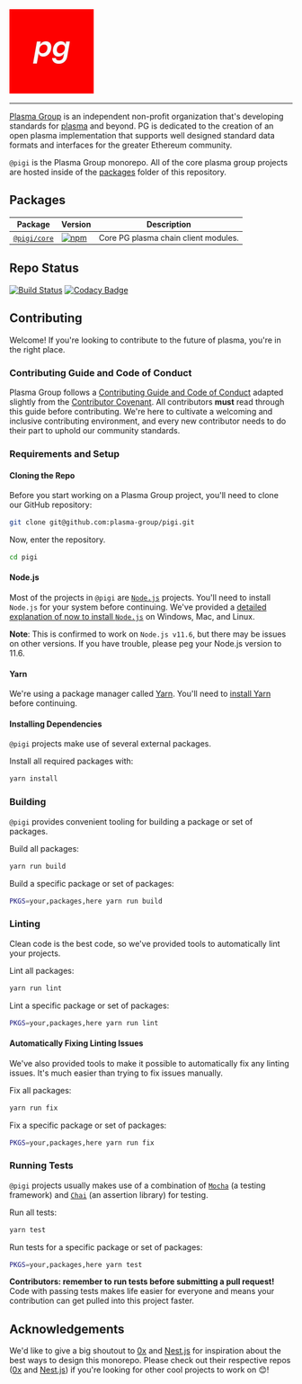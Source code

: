 <img src="https://github.com/plasma-group/branding/blob/master/logos/pg-logo-red.png" width="150px" >

---

[Plasma Group](https://plasma.group/) is an independent non-profit organization that's developing standards for [plasma](https://plasma.io) and beyond.
PG is dedicated to the creation of an open plasma implementation that supports well designed standard data formats and interfaces for the greater Ethereum community.

`@pigi` is the Plasma Group monorepo.
All of the core plasma group projects are hosted inside of the [packages](https://github.com/plasma-group/pigi/tree/master/packages) folder of this repository.

## Packages

| Package                                                             | Version                                                                                                                                     | Description                                                                                                                                            |
| ------------------------------------------------------------------- | ------------------------------------------------------------------------------------------------------------------------------------------- | ----------------------------------------------------------------------------------------------|
| [`@pigi/core`](/packages/core)                                      | [![npm](https://img.shields.io/npm/v/@pigi/core.svg)](https://www.npmjs.com/package/@pigi/core)                                             | Core PG plasma chain client modules.                                                          |

## Repo Status
[![Build Status](https://travis-ci.org/plasma-group/pigi.svg?branch=master)](https://travis-ci.org/plasma-group/pigi) [![Codacy Badge](https://api.codacy.com/project/badge/Grade/a822ee0425164be586235be45100f7d6)](https://www.codacy.com/app/kfichter/pigi?utm_source=github.com&amp;utm_medium=referral&amp;utm_content=plasma-group/pigi&amp;utm_campaign=Badge_Grade)

## Contributing
Welcome! If you're looking to contribute to the future of plasma, you're in the right place.

### Contributing Guide and Code of Conduct
Plasma Group follows a [Contributing Guide and Code of Conduct](https://github.com/plasma-group/pigi/blob/master/.github/CONTRIBUTING.md) adapted slightly from the [Contributor Covenant](https://www.contributor-covenant.org/version/1/4/code-of-conduct.html).
All contributors **must** read through this guide before contributing.
We're here to cultivate a welcoming and inclusive contributing environment, and every new contributor needs to do their part to uphold our community standards.

### Requirements and Setup
#### Cloning the Repo
Before you start working on a Plasma Group project, you'll need to clone our GitHub repository:

```sh
git clone git@github.com:plasma-group/pigi.git
```

Now, enter the repository.

```sh
cd pigi
```

#### Node.js
Most of the projects in `@pigi` are [`Node.js`](https://nodejs.org/en/) projects.
You'll need to install `Node.js` for your system before continuing.
We've provided a [detailed explanation of now to install `Node.js`](https://github.com/plasma-group/pigi/blob/c1c70a9ac6fe741fd937b9ca13ee7c1f6f9f4061/packages/docs/src/pg/src/reference/misc.rst#installing-node-js) on Windows, Mac, and Linux.

**Note**: This is confirmed to work on `Node.js v11.6`, but there may be issues on other versions. If you have trouble, please peg your Node.js version to 11.6.

#### Yarn
We're using a package manager called [Yarn](https://yarnpkg.com/en/).
You'll need to [install Yarn](https://yarnpkg.com/en/docs/install) before continuing.

#### Installing Dependencies
`@pigi` projects make use of several external packages.

Install all required packages with:

```sh
yarn install
```

### Building
`@pigi` provides convenient tooling for building a package or set of packages.

Build all packages:

```sh
yarn run build
```

Build a specific package or set of packages:

```sh
PKGS=your,packages,here yarn run build
```

### Linting
Clean code is the best code, so we've provided tools to automatically lint your projects.

Lint all packages:

```sh
yarn run lint
```

Lint a specific package or set of packages:

```sh
PKGS=your,packages,here yarn run lint
```

#### Automatically Fixing Linting Issues
We've also provided tools to make it possible to automatically fix any linting issues.
It's much easier than trying to fix issues manually.

Fix all packages:

```sh
yarn run fix
```

Fix a specific package or set of packages:

```sh
PKGS=your,packages,here yarn run fix
```

### Running Tests
`@pigi` projects usually makes use of a combination of [`Mocha`](https://mochajs.org/) (a testing framework) and [`Chai`](https://www.chaijs.com/) (an assertion library) for testing.

Run all tests:

```sh
yarn test
```

Run tests for a specific package or set of packages:

```sh
PKGS=your,packages,here yarn test
```

**Contributors: remember to run tests before submitting a pull request!**
Code with passing tests makes life easier for everyone and means your contribution can get pulled into this project faster.

## Acknowledgements
We'd like to give a big shoutout to [0x](https://0x.org/) and [Nest.js](https://nestjs.com/) for inspiration about the best ways to design this monorepo.
Please check out their respective repos ([0x](https://github.com/0xProject/0x-monorepo) and [Nest.js](https://github.com/nestjs/nest)) if you're looking for other cool projects to work on :blush:!
